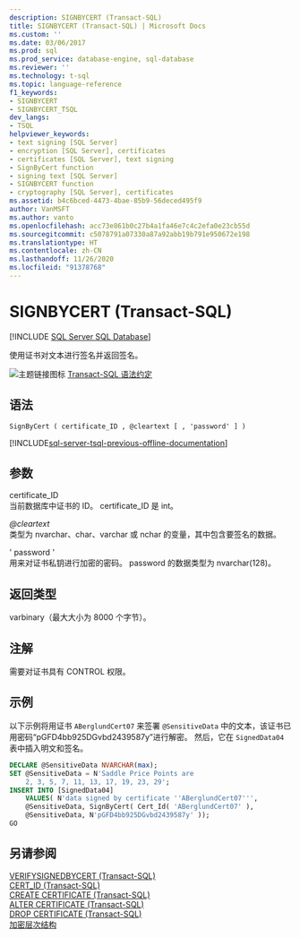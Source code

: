 ```yaml
---
description: SIGNBYCERT (Transact-SQL)
title: SIGNBYCERT (Transact-SQL) | Microsoft Docs
ms.custom: ''
ms.date: 03/06/2017
ms.prod: sql
ms.prod_service: database-engine, sql-database
ms.reviewer: ''
ms.technology: t-sql
ms.topic: language-reference
f1_keywords:
- SIGNBYCERT
- SIGNBYCERT_TSQL
dev_langs:
- TSQL
helpviewer_keywords:
- text signing [SQL Server]
- encryption [SQL Server], certificates
- certificates [SQL Server], text signing
- SignByCert function
- signing text [SQL Server]
- SIGNBYCERT function
- cryptography [SQL Server], certificates
ms.assetid: b4c6bced-4473-4bae-85b9-56deced495f9
author: VanMSFT
ms.author: vanto
ms.openlocfilehash: acc73e861b0c27b4a1fa46e7c4c2efa0e23cb55d
ms.sourcegitcommit: c5078791a07330a87a92abb19b791e950672e198
ms.translationtype: HT
ms.contentlocale: zh-CN
ms.lasthandoff: 11/26/2020
ms.locfileid: "91378768"
---
```

# <a name="signbycert-transact-sql"></a>SIGNBYCERT (Transact-SQL)
[!INCLUDE [SQL Server SQL Database](../../includes/applies-to-version/sql-asdb.md)]

  使用证书对文本进行签名并返回签名。  
  
 ![主题链接图标](../../database-engine/configure-windows/media/topic-link.gif "“主题链接”图标") [Transact-SQL 语法约定](../../t-sql/language-elements/transact-sql-syntax-conventions-transact-sql.md)  
  
## <a name="syntax"></a>语法  
  
```syntaxsql 
SignByCert ( certificate_ID , @cleartext [ , 'password' ] )  
```  
  
[!INCLUDE[sql-server-tsql-previous-offline-documentation](../../includes/sql-server-tsql-previous-offline-documentation.md)]

## <a name="arguments"></a>参数
 certificate_ID  
 当前数据库中证书的 ID。 certificate_ID 是 int。  
  
 *\@cleartext*  
 类型为 nvarchar、char、varchar 或 nchar 的变量，其中包含要签名的数据。  
  
 ' password '  
 用来对证书私钥进行加密的密码。 password 的数据类型为 nvarchar(128)。  
  
## <a name="return-types"></a>返回类型  
 varbinary（最大大小为 8000 个字节）。  
  
## <a name="remarks"></a>注解  
 需要对证书具有 CONTROL 权限。  
  
## <a name="examples"></a>示例  
 以下示例将用证书 `ABerglundCert07` 来签署 `@SensitiveData` 中的文本，该证书已用密码“pGFD4bb925DGvbd2439587y”进行解密。 然后，它在 `SignedData04` 表中插入明文和签名。  
  
```sql  
DECLARE @SensitiveData NVARCHAR(max);  
SET @SensitiveData = N'Saddle Price Points are   
    2, 3, 5, 7, 11, 13, 17, 19, 23, 29';  
INSERT INTO [SignedData04]  
    VALUES( N'data signed by certificate ''ABerglundCert07''',  
    @SensitiveData, SignByCert( Cert_Id( 'ABerglundCert07' ),   
    @SensitiveData, N'pGFD4bb925DGvbd2439587y' ));  
GO  
```  
  
## <a name="see-also"></a>另请参阅  
 [VERIFYSIGNEDBYCERT (Transact-SQL)](../../t-sql/functions/verifysignedbycert-transact-sql.md)   
 [CERT_ID (Transact-SQL)](../../t-sql/functions/cert-id-transact-sql.md)   
 [CREATE CERTIFICATE (Transact-SQL)](../../t-sql/statements/create-certificate-transact-sql.md)   
 [ALTER CERTIFICATE (Transact-SQL)](../../t-sql/statements/alter-certificate-transact-sql.md)   
 [DROP CERTIFICATE (Transact-SQL)](../../t-sql/statements/drop-certificate-transact-sql.md)   
 [加密层次结构](../../relational-databases/security/encryption/encryption-hierarchy.md)  
  
  
